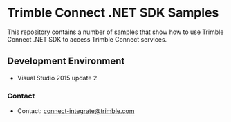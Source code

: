 # Trimble Connect .NET SDK Samples

This repository contains a number of samples that show how to use Trimble Connect .NET SDK to access Trimble Connect services.

## Development Environment

* Visual Studio 2015 update 2

### Contact

- Contact: connect-integrate@trimble.com